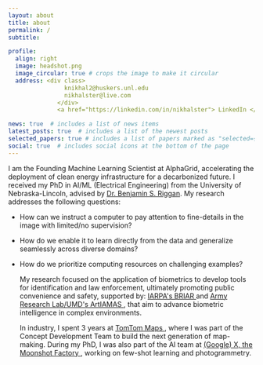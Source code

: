 ```yaml
---
layout: about
title: about
permalink: /
subtitle:

profile:
  align: right
  image: headshot.png
  image_circular: true # crops the image to make it circular
  address: <div class>
                knikhal2@huskers.unl.edu
                nikhalster@live.com
              </div>
              <a href="https://linkedin.com/in/nikhalster"> LinkedIn </a> | <a href="https://scholar.google.com/citations?user=rEAF2_sAAAAJ&hl=en" > Google Scholar </a> 

news: true  # includes a list of news items
latest_posts: true  # includes a list of the newest posts
selected_papers: true # includes a list of papers marked as "selected={true}"
social: true  # includes social icons at the bottom of the page
---
```


I am the Founding Machine Learning Scientist at AlphaGrid, accelerating the deployment of clean energy infrastructure for a decarbonized future. I received my PhD in AI/ML (Electrical Engineering) from the University of Nebraska-Lincoln, advised by <a href="http://www.engineering.unl.edu/ece/faculty/benjamin-riggan/">Dr. Benjamin S. Riggan</a>. My research addresses the following questions: 
- How can we instruct a computer to pay attention to fine-details in the image with limited/no supervision?
- How do we enable it to learn directly from the data and generalize seamlessly across diverse domains?
- How do we prioritize computing resources on challenging examples?
  
  My research focused on the application of biometrics to develop tools for identification and law enforcement, ultimately promoting public convenience and safety, supported by: <a href='http://www.iarpa.gov/research-programs/briar'> IARPA's BRIAR </a> and <a href='http://artiamas.umd.edu'> Army Research Lab/UMD's ArtIAMAS </a>, that aim to advance biometric intelligence in complex environments.  
 
  In industry, I spent 3 years at <a href='http://www.tomtom.com'>TomTom Maps </a>, where I was part of the Concept Development Team to build the next generation of map-making. During my PhD, I was also part of the AI team at <a href='http://www.x.company'> (Google) X, the Moonshot Factory </a>, working on few-shot learning and photogrammetry.
